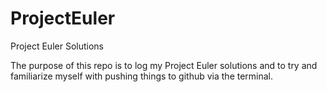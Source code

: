 # ProjectEuler
Project Euler Solutions

The purpose of this repo is to log my Project Euler solutions and to try and familiarize myself with pushing things to github via the terminal.
